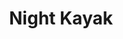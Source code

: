 ---
order: 8
image: "https://cdn.filestackcontent.com/koz5DJO5QFaRP705sX1g/convert?cache=true&compress=true&quality=90&w=1000&fit=max"
title:   Night Kayak
infose: 1 Hour | All Ages | Max Weight is 400lbs
link: "https://fareharbor.com/embeds/book/adventuremark/items/73063/calendar/2025/10/?asn=fhdn&asn-ref=turisteandoenpuertorico&ref=turisteandoenpuertorico&marketplace=yes&flow=no&full-items=yes"
---